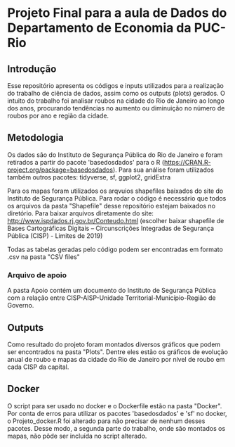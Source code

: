 # Projeto Final para a aula de Dados do Departamento de Economia da PUC-Rio

## Introdução
Esse repositório apresenta os códigos e inputs utilizados para a realização do trabalho de ciência de dados, assim como os outputs (plots) gerados.
O intuito do trabalho foi analisar roubos na cidade do Rio de Janeiro ao longo dos anos, procurando tendências no aumento ou diminuição no número de roubos por ano e região da cidade.

## Metodologia
Os dados são do Instituto de Segurança Pública do Rio de Janeiro e foram retirados a partir do pacote 'basedosdados' para o R (https://CRAN.R-project.org/package=basedosdados). Para sua análise foram utilizados também outros pacotes: tidyverse, sf, ggplot2, gridExtra

Para os mapas foram utilizados os arqvuios shapefiles baixados do site do Instituto de Segurança Pública. Para rodar o código é necessário que todos os arquivos da pasta "Shapefile" desse repositório estejam baixados no diretório. Para baixar arquivos diretamente do site: http://www.ispdados.rj.gov.br/Conteudo.html (escolher baixar shapefile de Bases Cartográficas Digitais – Circunscrições Integradas de Segurança Pública (CISP) - Limites de 2019)

Todas as tabelas geradas pelo código podem ser encontradas em formato .csv na pasta "CSV files"

### Arquivo de apoio
A pasta Apoio contém um documento do Instituto de Segurança Pública com a relação entre CISP-AISP-Unidade Territorial-Município-Região de Governo.

## Outputs
Como resultado do projeto foram montados diversos gráficos que podem ser encontrados na pasta "Plots". Dentre eles estão os gráficos de evolução anual de roubo e mapas da cidade do Rio de Janeiro por nível de roubo em cada CISP da capital.

## Docker
O script para ser usado no docker e o Dockerfile estão na pasta "Docker". Por conta de erros para utilizar os pacotes 'basedosdados' e 'sf' no docker, o Projeto_docker.R foi alterado para não precisar de nenhum desses pacotes. Desse modo, a segunda parte do trabalho, onde são montados os mapas, não pôde ser incluída no script alterado. 
